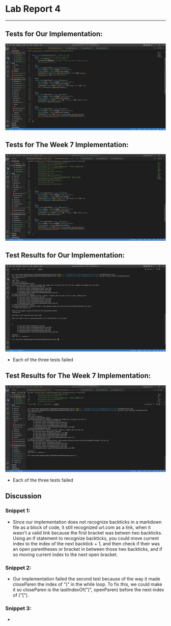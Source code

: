 # Lab Report 4
---

## Tests for Our Implementation:
![Image](myTests.png)

## Tests for The Week 7 Implementation:
![Image](theirTests.png)


## Test Results for Our Implementation:
![Image](myFail.png)

- Each of the three tests failed

## Test Results for The Week 7 Implementation:
![Image](theirFail.png)

- Each of the three tests failed

## Discussion 

### Snippet 1:
- Since our implementation does not recognize 
backticks in a markdown file as a block of code, 
it still recognized url.com as a link, when it 
wasn't a valid link because the first bracket was 
betwen two backticks. Using an if statement to recognize backticks, you could move current index
to the index of the next backtick + 1, and then check if their was an open parentheses or bracket
in between those two backticks, and if so moving current index to the next open bracket. 

### Snippet 2:
- Our implementation failed the second test because of the way it made closeParen the index of ")" in the while loop. 
To fix this, we could make it so closeParen is the lastIndexOf(")", openParen) before the next index of ("[").

### Snippet 3:
- 
